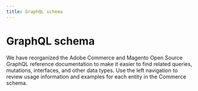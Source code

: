 ```yaml
---
title: GraphQL schema
---
```


# GraphQL schema

We have reorganized the Adobe Commerce and Magento Open Source GraphQL reference documentation to make it easier to find related queries, mutations, interfaces, and other data types. Use the left navigation to review usage information and examples for each entity in the Commerce schema.
